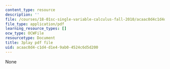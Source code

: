 ```yaml
---
content_type: resource
description: ''
file: /courses/18-01sc-single-variable-calculus-fall-2010/acaac0d4c1d4d1e49ab04524c6d5d200_wOHrNt9ScYs.pdf
file_type: application/pdf
learning_resource_types: []
ocw_type: OCWFile
resourcetype: Document
title: 3play pdf file
uid: acaac0d4-c1d4-d1e4-9ab0-4524c6d5d200
---
```

None

